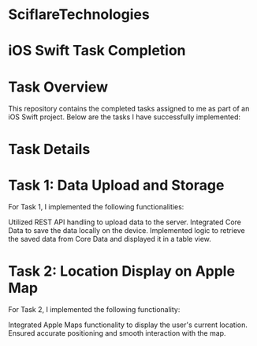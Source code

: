 # SciflareTechnologies

# iOS Swift Task Completion

# Task Overview

This repository contains the completed tasks assigned to me as part of an iOS Swift project. Below are the tasks I have successfully implemented:

# Task Details

# Task 1: Data Upload and Storage
For Task 1, I implemented the following functionalities:

Utilized REST API handling to upload data to the server.
Integrated Core Data to save the data locally on the device.
Implemented logic to retrieve the saved data from Core Data and displayed it in a table view.

# Task 2: Location Display on Apple Map
For Task 2, I implemented the following functionality:

Integrated Apple Maps functionality to display the user's current location.
Ensured accurate positioning and smooth interaction with the map.

